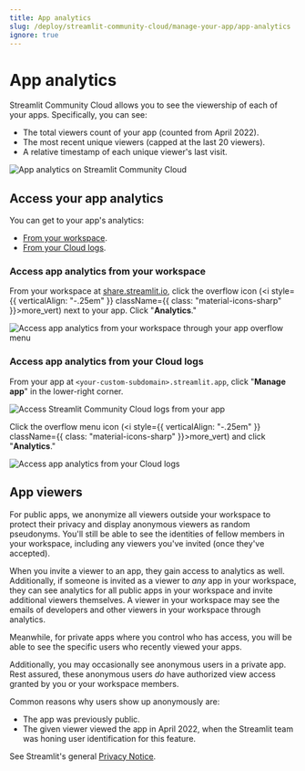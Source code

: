 ```yaml
---
title: App analytics
slug: /deploy/streamlit-community-cloud/manage-your-app/app-analytics
ignore: true
---
```


# App analytics

Streamlit Community Cloud allows you to see the viewership of each of your apps. Specifically, you can see:

- The total viewers count of your app (counted from April 2022).
- The most recent unique viewers (capped at the last 20 viewers).
- A relative timestamp of each unique viewer's last visit.

![App analytics on Streamlit Community Cloud](/images/streamlit-community-cloud/workspace-app-analytics-viewers.png)

## Access your app analytics

You can get to your app's analytics:

- [From your workspace](#access-app-analytics-from-your-workspace).
- [From your Cloud logs](#access-app-analytics-from-your-cloud-logs).

### Access app analytics from your workspace

From your workspace at <a href="https://share.streamlit.io" target="_blank">share.streamlit.io</a>, click the overflow icon (<i style={{ verticalAlign: "-.25em" }} className={{ class: "material-icons-sharp" }}>more_vert</i>) next to your app. Click "**Analytics**."

![Access app analytics from your workspace through your app overflow menu](/images/streamlit-community-cloud/workspace-app-analytics.png)

### Access app analytics from your Cloud logs

From your app at `<your-custom-subdomain>.streamlit.app`, click "**Manage app**" in the lower-right corner.

![Access Streamlit Community Cloud logs from your app](/images/streamlit-community-cloud/cloud-logs-open.png)

Click the overflow menu icon (<i style={{ verticalAlign: "-.25em" }} className={{ class: "material-icons-sharp" }}>more_vert</i>) and click "**Analytics**."

![Access app analytics from your Cloud logs](/images/streamlit-community-cloud/cloud-logs-menu-analytics.png)

## App viewers

For public apps, we anonymize all viewers outside your workspace to protect their privacy and display anonymous viewers as random pseudonyms. You'll still be able to see the identities of fellow members in your workspace, including any viewers you've invited (once they've accepted).

<Important>

When you invite a viewer to an app, they gain access to analytics as well. Additionally, if someone is invited as a viewer to _any_ app in your workspace, they can see analytics for all public apps in your workspace and invite additional viewers themselves. A viewer in your workspace may see the emails of developers and other viewers in your workspace through analytics.

</Important>

Meanwhile, for private apps where you control who has access, you will be able to see the specific users who recently viewed your apps.

Additionally, you may occasionally see anonymous users in a private app. Rest assured, these anonymous users _do_ have authorized view access granted by you or your workspace members.

Common reasons why users show up anonymously are:

- The app was previously public.
- The given viewer viewed the app in April 2022, when the Streamlit team was honing user identification for this feature.

See Streamlit's general <a href="https://streamlit.io/privacy-policy" target="_blank">Privacy Notice</a>.
